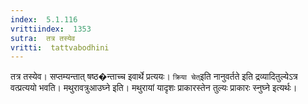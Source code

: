 ```yaml
---
index:  5.1.116
vrittiindex:  1353
sutra:  तत्र तस्येव
vritti:  tattvabodhini 
---
```


तत्र तस्येव। सप्तम्यन्तात् षष्ठ�न्ताच्च इवार्थे प्रत्ययः। `क्रिया चेत्`इति नानुवर्तते इति द्रव्यादितुल्येऽत्र वत्प्रत्ययो भवति। मथुरावत्रुआउघ्ने इति। मथुरायां यादृशः प्राकारस्तेन तुल्यः प्राकारः स्नुघ्ने इत्यर्थः।

